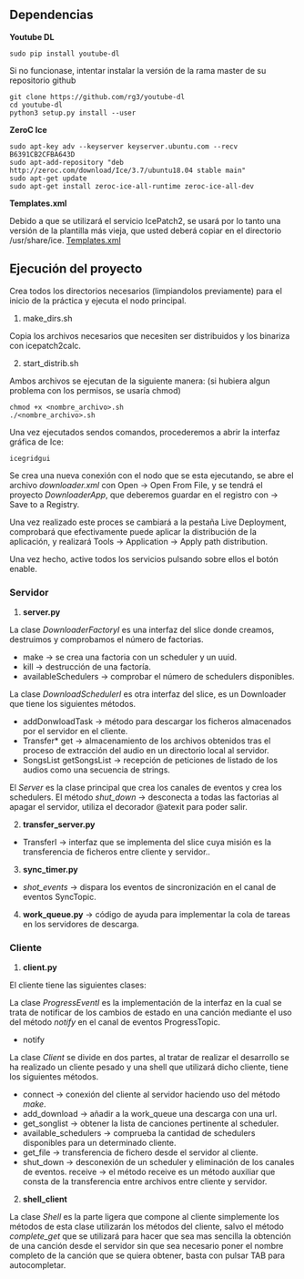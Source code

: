 ## Dependencias
**Youtube DL**
```
sudo pip install youtube-dl
```
Si no funcionase, intentar instalar la versión de la rama master de su repositorio github

```
git clone https://github.com/rg3/youtube-dl
cd youtube-dl
python3 setup.py install --user

```
**ZeroC Ice**
```
sudo apt-key adv --keyserver keyserver.ubuntu.com --recv B6391CB2CFBA643D
sudo apt-add-repository "deb http://zeroc.com/download/Ice/3.7/ubuntu18.04 stable main"
sudo apt-get update
sudo apt-get install zeroc-ice-all-runtime zeroc-ice-all-dev

```
**Templates.xml**

Debido a que se utilizará el servicio IcePatch2, se usará por lo tanto una versión de la plantilla más vieja, que usted deberá copiar en el directorio /usr/share/ice. [Templates.xml](https://github.com/javirmones/youtube2mp3/blob/development/resources/templates.xml)

## Ejecución del proyecto

Crea todos los directorios necesarios (limpiandolos previamente) para el inicio de la práctica y ejecuta el nodo principal.
1.  make_dirs.sh

Copia los archivos necesarios que necesiten ser distribuidos y los binariza con icepatch2calc.

2. start_distrib.sh

Ambos archivos se ejecutan de la siguiente manera: (si hubiera algun problema con los permisos, se usaría chmod)
```
chmod +x <nombre_archivo>.sh
./<nombre_archivo>.sh
```
Una vez ejecutados sendos comandos, procederemos a abrir la interfaz gráfica de Ice:
```
icegridgui
```
Se crea una nueva conexión con el nodo que se esta ejecutando, se abre el archivo *downloader.xml* con Open -> Open From File, y se tendrá el proyecto *DownloaderApp*, que deberemos guardar en el registro con -> Save to a Registry.

Una vez realizado este proces se cambiará a la pestaña Live Deployment, comprobará que efectivamente puede aplicar la distribución de la aplicación, y realizará Tools -> Application -> Apply path distribution.

Una vez hecho, active todos los servicios pulsando sobre ellos el botón enable.

### Servidor
1. **server.py**

La clase *DownloaderFactoryI* es una interfaz del slice donde creamos, destruimos y comprobamos el número de factorias.
  * make -> se crea una factoria con un scheduler y un uuid.
  * kill -> destrucción de una factoría.
  * availableSchedulers -> comprobar el número de schedulers disponibles.
  
La clase *DownloadSchedulerI* es otra interfaz del slice, es un Downloader que tiene los siguientes métodos. 
 * addDonwloadTask -> método para descargar los ficheros almacenados por el servidor en el cliente.
 * Transfer* get -> almacenamiento de los archivos obtenidos tras el proceso de extracción del audio en un directorio local al servidor.
 * SongsList getSongsList -> recepción de peticiones de listado de los audios como una secuencia de strings.
 
El *Server* es la clase principal que crea los canales de eventos y crea los schedulers.
El método *shut_down* -> desconecta a todas las factorias al apagar el servidor, utiliza el decorador @atexit para poder salir.

2. **transfer_server.py** 

  * TransferI -> interfaz que se implementa del slice cuya misión es la transferencia de ficheros entre cliente y servidor..
  
3. **sync_timer.py**

  * *shot_events* -> dispara los eventos de sincronización en el canal de eventos SyncTopic.

4. **work_queue.py** -> código de ayuda para implementar la cola de tareas en los servidores de descarga.

### Cliente
1. **client.py**

El cliente tiene las siguientes clases:

La clase *ProgressEventI* es la implementación de la interfaz en la cual se trata de notificar de los cambios de estado en una canción mediante el uso del método *notify* en el canal de eventos ProgressTopic.
 *  notify
 
La clase *Client* se divide en dos partes, al tratar de realizar el desarrollo se ha realizado un cliente pesado y una shell que utilizará dicho cliente, tiene los siguientes métodos.
 * connect -> conexión del cliente al servidor haciendo uso del método *make*.
 * add_download -> añadir a la work_queue una descarga con una url.
 * get_songlist -> obtener la lista de canciones pertinente al scheduler.
 * available_schedulers -> comprueba la cantidad de schedulers disponibles para un determinado cliente.
 * get_file -> transferencia de fichero desde el servidor al cliente.
 * shut_down -> desconexión de un scheduler y eliminación de los canales de eventos.
receive -> el método receive es un método auxiliar que consta de la transferencia entre archivos entre cliente y servidor.

2. **shell_client**

La clase *Shell* es la parte ligera que compone al cliente simplemente los métodos de esta clase utilizarán los métodos del cliente, salvo el método *complete_get* que se utilizará para hacer que sea mas sencilla la obtención de una canción desde el servidor sin que sea necesario poner el nombre completo de la canción que se quiera obtener, basta con pulsar TAB para autocompletar.

